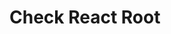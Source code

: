 # Check React Root

<!-- Practice README-driven development by explaining what your codemod does:
     https://tom.preston-werner.com/2010/08/23/readme-driven-development.html -->
